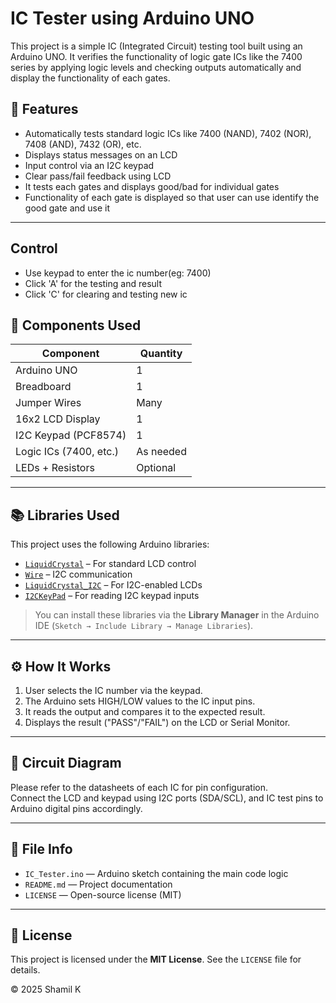# IC Tester using Arduino UNO

This project is a simple IC (Integrated Circuit) testing tool built using an Arduino UNO. It verifies the functionality of logic gate ICs like the 7400 series by applying logic levels and checking outputs automatically and display the functionality of each gates.

## 📌 Features

- Automatically tests standard logic ICs like 7400 (NAND), 7402 (NOR), 7408 (AND), 7432 (OR), etc.
- Displays status messages on an LCD
- Input control via an I2C keypad
- Clear pass/fail feedback using LCD
- It tests each gates and displays good/bad for individual gates
- Functionality of each gate is displayed so that user can use identify the good gate and use it

---

##  Control

- Use keypad to enter the ic number(eg: 7400)
- Click 'A' for the testing and result
- Click 'C' for clearing and testing new ic

## 🔧 Components Used

| Component             | Quantity |
|-----------------------|----------|
| Arduino UNO           | 1        |
| Breadboard            | 1        |
| Jumper Wires          | Many     |
| 16x2 LCD Display      | 1        |
| I2C Keypad (PCF8574)  | 1        |
| Logic ICs (7400, etc.)| As needed|
| LEDs + Resistors      | Optional |

---

## 📚 Libraries Used

This project uses the following Arduino libraries:

- [`LiquidCrystal`](https://www.arduino.cc/en/Reference/LiquidCrystal) – For standard LCD control
- [`Wire`](https://www.arduino.cc/en/Reference/Wire) – I2C communication
- [`LiquidCrystal_I2C`](https://github.com/johnrickman/LiquidCrystal_I2C) – For I2C-enabled LCDs
- [`I2CKeyPad`](https://github.com/joeyoung/arduino_keypads) – For reading I2C keypad inputs

> You can install these libraries via the **Library Manager** in the Arduino IDE (`Sketch → Include Library → Manage Libraries`).

---

## ⚙️ How It Works

1. User selects the IC number via the keypad.
2. The Arduino sets HIGH/LOW values to the IC input pins.
3. It reads the output and compares it to the expected result.
4. Displays the result ("PASS"/"FAIL") on the LCD or Serial Monitor.

---

## 🔌 Circuit Diagram

Please refer to the datasheets of each IC for pin configuration.  
Connect the LCD and keypad using I2C ports (SDA/SCL), and IC test pins to Arduino digital pins accordingly.

---

## 🧾 File Info

- `IC_Tester.ino` — Arduino sketch containing the main code logic
- `README.md` — Project documentation
- `LICENSE` — Open-source license (MIT)

---

## 📝 License

This project is licensed under the **MIT License**. See the `LICENSE` file for details.

© 2025 Shamil K
